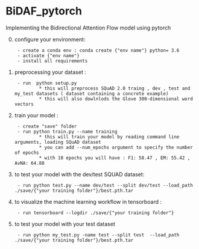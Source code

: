 # BiDAF_pytorch
Implementing the Bidirectional Attention Flow model using pytorch

0. configure your environment:

        - create a conda env : conda create {"env name"} python= 3.6
        - activate {"env name"}
        - install all requirements 


1. preprocessing your dataset : 

        - run  python setup.py
                * this will preprocess SQuAD 2.0 traing , dev , test and my_test datasets ( dataset containing a concrete example) 
                * this will also dowlnlods the Glove 300-dimensional word vectors
        

2. train your model : 

        - create "save" folder
        - run python train.py --name training 
                * this will train your model by reading command line arguments, loading SQuAD dataset
                * you can add --num_epochs argument to specify the number of epochs 
                * with 10 epochs you will have : F1: 58.47 , EM: 55.42 , AvNA: 64.88
        
 
3. to test your model with the dev/test SQUAD dataset: 

        - run python test.py --name dev/test --split dev/test --load_path ./save/{"your training folder"}/best.pth.tar

4. to visualize the machine learning workflow in tensorboard :

        - run tensorboard --logdir ./save/{"your training folder"}

        
5. to test your model with your test dataset

        - run python my_test.py -name test --split test  --load_path ./save/{"your training folder"}/best.pth.tar
        
